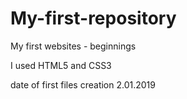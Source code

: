 # My-first-repository
My first websites -  beginnings

I used HTML5 and CSS3 

date of first files creation 2.01.2019

